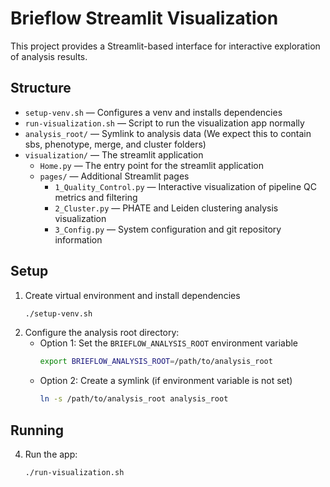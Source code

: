 # Brieflow Streamlit Visualization

This project provides a Streamlit-based interface for interactive exploration of analysis results.

## Structure

- `setup-venv.sh` — Configures a venv and installs dependencies
- `run-visualization.sh` — Script to run the visualization app normally
- `analysis_root/` — Symlink to analysis data (We expect this to contain sbs, phenotype, merge, and cluster folders)
- `visualization/` — The streamlit application
  - `Home.py` — The entry point for the streamlit application
  - `pages/` — Additional Streamlit pages
    - `1_Quality_Control.py` — Interactive visualization of pipeline QC metrics and filtering
    - `2_Cluster.py` — PHATE and Leiden clustering analysis visualization
    - `3_Config.py` — System configuration and git repository information

## Setup

1. Create virtual environment and install dependencies
   ```sh
   ./setup-venv.sh
   ```
2. Configure the analysis root directory:
   - Option 1: Set the `BRIEFLOW_ANALYSIS_ROOT` environment variable
     ```sh
     export BRIEFLOW_ANALYSIS_ROOT=/path/to/analysis_root
     ```
   - Option 2: Create a symlink (if environment variable is not set)
     ```sh
     ln -s /path/to/analysis_root analysis_root
     ```

## Running
4. Run the app:
   ```
   ./run-visualization.sh
   ```
